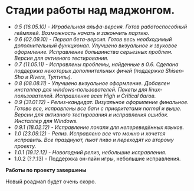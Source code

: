 # Стадии работы над маджонгом. #

  * _0.5 (16.05.10) - Играбельная альфа-версия. Готов работоспособный геймплей. Возможность начать и закончить партию._
  * _0.6 (02.09.10) - Первая бета-версия. Готов весь необходимый дополнительный функционал. Улучшено визуальное и звуковое оформление. Исправление большинства серьезных проблем. Версия для активного тестирования._
  * _0.7 (11.05.11) - Исправлены проблемы, найденные в 0.6. Сделана поддержка некоторых дополнительных фичей (поддержка Shisen-Sho и Rivers, Тултипы)._
  * _0.8 (08.08.11) - Улучшено визуальное оформление. Добавлен инсталлер для windows-пользователей. Пакеты для linux-пользователей. Исправление всех High и Critical багов._
  * _0.9 (31.01.12) - Релиз-кандидат. Визуальное оформление финальное. Готово все, исправлены все баги с приоритетами normal и выше. Версии для активного тестирования и исправления ошибок. Инсталлер для Windows._
  * _0.9.1 (18.02.12) - Исправление локали для непереведённых языков._
  * _1.0 (23.09.12) - Релиз. Исправлено все что можно и хочется исправить. Все празднуют, пьют пиво и переходят ко второму проекту._
  * _1.0.1 (19.12.12) - Новогодний релиз, небольшие исправления._
  * 1.0.2 (?.?.13) - Поддержка он-лайн игры, небольшие исправления.

**Работы по проекту завершены**

Новый роадмап будет очень скоро.